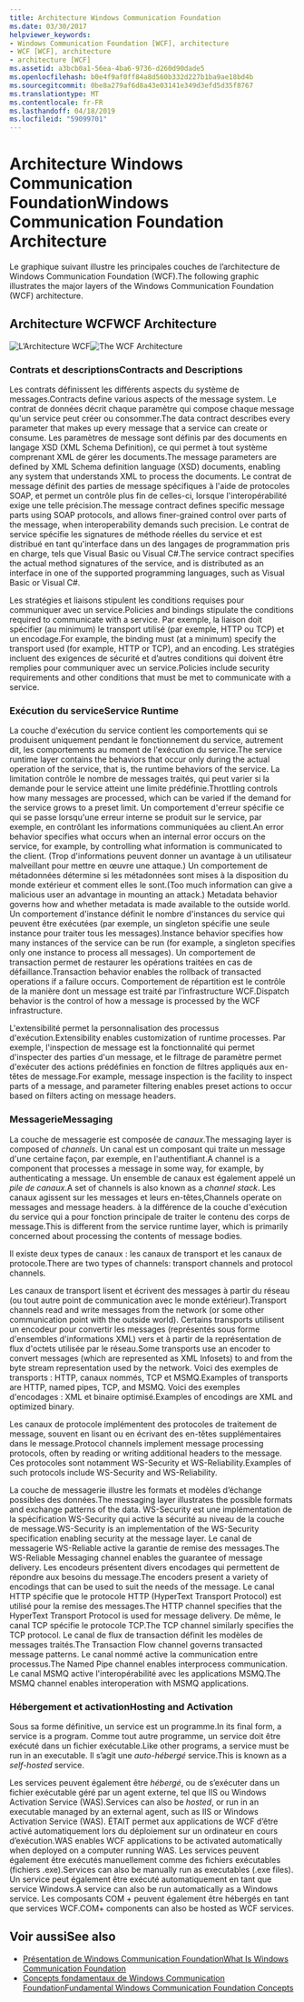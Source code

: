 ```yaml
---
title: Architecture Windows Communication Foundation
ms.date: 03/30/2017
helpviewer_keywords:
- Windows Communication Foundation [WCF], architecture
- WCF [WCF], architecture
- architecture [WCF]
ms.assetid: a3bcb0a1-56ea-4ba6-9736-d260d90dade5
ms.openlocfilehash: b0e4f9af0ff84a8d560b332d227b1ba9ae18bd4b
ms.sourcegitcommit: 0be8a279af6d8a43e03141e349d3efd5d35f8767
ms.translationtype: MT
ms.contentlocale: fr-FR
ms.lasthandoff: 04/18/2019
ms.locfileid: "59099701"
---
```

# <a name="windows-communication-foundation-architecture"></a><span data-ttu-id="aadf2-102">Architecture Windows Communication Foundation</span><span class="sxs-lookup"><span data-stu-id="aadf2-102">Windows Communication Foundation Architecture</span></span>
<span data-ttu-id="aadf2-103">Le graphique suivant illustre les principales couches de l’architecture de Windows Communication Foundation (WCF).</span><span class="sxs-lookup"><span data-stu-id="aadf2-103">The following graphic illustrates the major layers of the Windows Communication Foundation (WCF) architecture.</span></span>  
  
## <a name="wcf-architecture"></a><span data-ttu-id="aadf2-104">Architecture WCF</span><span class="sxs-lookup"><span data-stu-id="aadf2-104">WCF Architecture</span></span>  
 <span data-ttu-id="aadf2-105">![L’Architecture WCF](../../../docs/framework/wcf/media/wcf-architecture.gif "WCF_Architecture")</span><span class="sxs-lookup"><span data-stu-id="aadf2-105">![The WCF Architecture](../../../docs/framework/wcf/media/wcf-architecture.gif "WCF_Architecture")</span></span>  
  
### <a name="contracts-and-descriptions"></a><span data-ttu-id="aadf2-106">Contrats et descriptions</span><span class="sxs-lookup"><span data-stu-id="aadf2-106">Contracts and Descriptions</span></span>  
 <span data-ttu-id="aadf2-107">Les contrats définissent les différents aspects du système de messages.</span><span class="sxs-lookup"><span data-stu-id="aadf2-107">Contracts define various aspects of the message system.</span></span> <span data-ttu-id="aadf2-108">Le contrat de données décrit chaque paramètre qui compose chaque message qu'un service peut créer ou consommer.</span><span class="sxs-lookup"><span data-stu-id="aadf2-108">The data contract describes every parameter that makes up every message that a service can create or consume.</span></span> <span data-ttu-id="aadf2-109">Les paramètres de message sont définis par des documents en langage XSD (XML Schema Definition), ce qui permet à tout système comprenant XML de gérer les documents.</span><span class="sxs-lookup"><span data-stu-id="aadf2-109">The message parameters are defined by XML Schema definition language (XSD) documents, enabling any system that understands XML to process the documents.</span></span> <span data-ttu-id="aadf2-110">Le contrat de message définit des parties de message spécifiques à l'aide de protocoles SOAP, et permet un contrôle plus fin de celles-ci, lorsque l'interopérabilité exige une telle précision.</span><span class="sxs-lookup"><span data-stu-id="aadf2-110">The message contract defines specific message parts using SOAP protocols, and allows finer-grained control over parts of the message, when interoperability demands such precision.</span></span> <span data-ttu-id="aadf2-111">Le contrat de service spécifie les signatures de méthode réelles du service et est distribué en tant qu'interface dans un des langages de programmation pris en charge, tels que Visual Basic ou Visual C#.</span><span class="sxs-lookup"><span data-stu-id="aadf2-111">The service contract specifies the actual method signatures of the service, and is distributed as an interface in one of the supported programming languages, such as Visual Basic or Visual C#.</span></span>  
  
 <span data-ttu-id="aadf2-112">Les stratégies et liaisons stipulent les conditions requises pour communiquer avec un service.</span><span class="sxs-lookup"><span data-stu-id="aadf2-112">Policies and bindings stipulate the conditions required to communicate with a service.</span></span>  <span data-ttu-id="aadf2-113">Par exemple, la liaison doit spécifier (au minimum) le transport utilisé (par exemple, HTTP ou TCP) et un encodage.</span><span class="sxs-lookup"><span data-stu-id="aadf2-113">For example, the binding must (at a minimum) specify the transport used (for example, HTTP or TCP), and an encoding.</span></span> <span data-ttu-id="aadf2-114">Les stratégies incluent des exigences de sécurité et d’autres conditions qui doivent être remplies pour communiquer avec un service.</span><span class="sxs-lookup"><span data-stu-id="aadf2-114">Policies include security requirements and other conditions that must be met to communicate with a service.</span></span>  
  
### <a name="service-runtime"></a><span data-ttu-id="aadf2-115">Exécution du service</span><span class="sxs-lookup"><span data-stu-id="aadf2-115">Service Runtime</span></span>  
 <span data-ttu-id="aadf2-116">La couche d'exécution du service contient les comportements qui se produisent uniquement pendant le fonctionnement du service, autrement dit, les comportements au moment de l'exécution du service.</span><span class="sxs-lookup"><span data-stu-id="aadf2-116">The service runtime layer contains the behaviors that occur only during the actual operation of the service, that is, the runtime behaviors of the service.</span></span> <span data-ttu-id="aadf2-117">La limitation contrôle le nombre de messages traités, qui peut varier si la demande pour le service atteint une limite prédéfinie.</span><span class="sxs-lookup"><span data-stu-id="aadf2-117">Throttling controls how many messages are processed, which can be varied if the demand for the service grows to a preset limit.</span></span> <span data-ttu-id="aadf2-118">Un comportement d'erreur spécifie ce qui se passe lorsqu'une erreur interne se produit sur le service, par exemple, en contrôlant les informations communiquées au client.</span><span class="sxs-lookup"><span data-stu-id="aadf2-118">An error behavior specifies what occurs when an internal error occurs on the service, for example, by controlling what information is communicated to the client.</span></span> <span data-ttu-id="aadf2-119">(Trop d'informations peuvent donner un avantage à un utilisateur malveillant pour mettre en œuvre une attaque.) Un comportement de métadonnées détermine si les métadonnées sont mises à la disposition du monde extérieur et comment elles le sont.</span><span class="sxs-lookup"><span data-stu-id="aadf2-119">(Too much information can give a malicious user an advantage in mounting an attack.) Metadata behavior governs how and whether metadata is made available to the outside world.</span></span> <span data-ttu-id="aadf2-120">Un comportement d'instance définit le nombre d'instances du service qui peuvent être exécutées (par exemple, un singleton spécifie une seule instance pour traiter tous les messages).</span><span class="sxs-lookup"><span data-stu-id="aadf2-120">Instance behavior specifies how many instances of the service can be run (for example, a singleton specifies only one instance to process all messages).</span></span> <span data-ttu-id="aadf2-121">Un comportement de transaction permet de restaurer les opérations traitées en cas de défaillance.</span><span class="sxs-lookup"><span data-stu-id="aadf2-121">Transaction behavior enables the rollback of transacted operations if a failure occurs.</span></span> <span data-ttu-id="aadf2-122">Comportement de répartition est le contrôle de la manière dont un message est traité par l’infrastructure WCF.</span><span class="sxs-lookup"><span data-stu-id="aadf2-122">Dispatch behavior is the control of how a message is processed by the WCF infrastructure.</span></span>  
  
 <span data-ttu-id="aadf2-123">L'extensibilité permet la personnalisation des processus d'exécution.</span><span class="sxs-lookup"><span data-stu-id="aadf2-123">Extensibility enables customization of runtime processes.</span></span> <span data-ttu-id="aadf2-124">Par exemple, l'inspection de message est la fonctionnalité qui permet d'inspecter des parties d'un message, et le filtrage de paramètre permet d'exécuter des actions prédéfinies en fonction de filtres appliqués aux en-têtes de message.</span><span class="sxs-lookup"><span data-stu-id="aadf2-124">For example, message inspection is the facility to inspect parts of a message, and parameter filtering enables preset actions to occur based on filters acting on message headers.</span></span>  
  
### <a name="messaging"></a><span data-ttu-id="aadf2-125">Messagerie</span><span class="sxs-lookup"><span data-stu-id="aadf2-125">Messaging</span></span>  
 <span data-ttu-id="aadf2-126">La couche de messagerie est composée de *canaux*.</span><span class="sxs-lookup"><span data-stu-id="aadf2-126">The messaging layer is composed of *channels*.</span></span> <span data-ttu-id="aadf2-127">Un canal est un composant qui traite un message d'une certaine façon, par exemple, en l'authentifiant.</span><span class="sxs-lookup"><span data-stu-id="aadf2-127">A channel is a component that processes a message in some way, for example, by authenticating a message.</span></span> <span data-ttu-id="aadf2-128">Un ensemble de canaux est également appelé un *pile de canaux*.</span><span class="sxs-lookup"><span data-stu-id="aadf2-128">A set of channels is also known as a *channel stack*.</span></span> <span data-ttu-id="aadf2-129">Les canaux agissent sur les messages et leurs en-têtes,</span><span class="sxs-lookup"><span data-stu-id="aadf2-129">Channels operate on messages and message headers.</span></span> <span data-ttu-id="aadf2-130">à la différence de la couche d'exécution du service qui a pour fonction principale de traiter le contenu des corps de message.</span><span class="sxs-lookup"><span data-stu-id="aadf2-130">This is different from the service runtime layer, which is primarily concerned about processing the contents of message bodies.</span></span>  
  
 <span data-ttu-id="aadf2-131">Il existe deux types de canaux : les canaux de transport et les canaux de protocole.</span><span class="sxs-lookup"><span data-stu-id="aadf2-131">There are two types of channels: transport channels and protocol channels.</span></span>  
  
 <span data-ttu-id="aadf2-132">Les canaux de transport lisent et écrivent des messages à partir du réseau (ou tout autre point de communication avec le monde extérieur).</span><span class="sxs-lookup"><span data-stu-id="aadf2-132">Transport channels read and write messages from the network (or some other communication point with the outside world).</span></span> <span data-ttu-id="aadf2-133">Certains transports utilisent un encodeur pour convertir les messages (représentés sous forme d'ensembles d'informations XML) vers et à partir de la représentation de flux d'octets utilisée par le réseau.</span><span class="sxs-lookup"><span data-stu-id="aadf2-133">Some transports use an encoder to convert messages (which are represented as XML Infosets) to and from the byte stream representation used by the network.</span></span> <span data-ttu-id="aadf2-134">Voici des exemples de transports : HTTP, canaux nommés, TCP et MSMQ.</span><span class="sxs-lookup"><span data-stu-id="aadf2-134">Examples of transports are HTTP, named pipes, TCP, and MSMQ.</span></span> <span data-ttu-id="aadf2-135">Voici des exemples d'encodages : XML et binaire optimisé.</span><span class="sxs-lookup"><span data-stu-id="aadf2-135">Examples of encodings are XML and optimized binary.</span></span>  
  
 <span data-ttu-id="aadf2-136">Les canaux de protocole implémentent des protocoles de traitement de message, souvent en lisant ou en écrivant des en-têtes supplémentaires dans le message.</span><span class="sxs-lookup"><span data-stu-id="aadf2-136">Protocol channels implement message processing protocols, often by reading or writing additional headers to the message.</span></span> <span data-ttu-id="aadf2-137">Ces protocoles sont notamment WS-Security et WS-Reliability.</span><span class="sxs-lookup"><span data-stu-id="aadf2-137">Examples of such protocols include WS-Security and WS-Reliability.</span></span>  
  
 <span data-ttu-id="aadf2-138">La couche de messagerie illustre les formats et modèles d’échange possibles des données.</span><span class="sxs-lookup"><span data-stu-id="aadf2-138">The messaging layer illustrates the possible formats and exchange patterns of the data.</span></span> <span data-ttu-id="aadf2-139">WS-Security est une implémentation de la spécification WS-Security qui active la sécurité au niveau de la couche de message.</span><span class="sxs-lookup"><span data-stu-id="aadf2-139">WS-Security is an implementation of the WS-Security specification enabling security at the message layer.</span></span> <span data-ttu-id="aadf2-140">Le canal de messagerie WS-Reliable active la garantie de remise des messages.</span><span class="sxs-lookup"><span data-stu-id="aadf2-140">The WS-Reliable Messaging channel enables the guarantee of message delivery.</span></span> <span data-ttu-id="aadf2-141">Les encodeurs présentent divers encodages qui permettent de répondre aux besoins du message.</span><span class="sxs-lookup"><span data-stu-id="aadf2-141">The encoders present a variety of encodings that can be used to suit the needs of the message.</span></span> <span data-ttu-id="aadf2-142">Le canal HTTP spécifie que le protocole HTTP (HyperText Transport Protocol) est utilisé pour la remise des messages.</span><span class="sxs-lookup"><span data-stu-id="aadf2-142">The HTTP channel specifies that the HyperText Transport Protocol is used for message delivery.</span></span> <span data-ttu-id="aadf2-143">De même, le canal TCP spécifie le protocole TCP.</span><span class="sxs-lookup"><span data-stu-id="aadf2-143">The TCP channel similarly specifies the TCP protocol.</span></span> <span data-ttu-id="aadf2-144">Le canal de flux de transaction définit les modèles de messages traités.</span><span class="sxs-lookup"><span data-stu-id="aadf2-144">The Transaction Flow channel governs transacted message patterns.</span></span> <span data-ttu-id="aadf2-145">Le canal nommé active la communication entre processus.</span><span class="sxs-lookup"><span data-stu-id="aadf2-145">The Named Pipe channel enables interprocess communication.</span></span> <span data-ttu-id="aadf2-146">Le canal MSMQ active l'interopérabilité avec les applications MSMQ.</span><span class="sxs-lookup"><span data-stu-id="aadf2-146">The MSMQ channel enables interoperation with MSMQ applications.</span></span>  
  
### <a name="hosting-and-activation"></a><span data-ttu-id="aadf2-147">Hébergement et activation</span><span class="sxs-lookup"><span data-stu-id="aadf2-147">Hosting and Activation</span></span>  
 <span data-ttu-id="aadf2-148">Sous sa forme définitive, un service est un programme.</span><span class="sxs-lookup"><span data-stu-id="aadf2-148">In its final form, a service is a program.</span></span> <span data-ttu-id="aadf2-149">Comme tout autre programme, un service doit être exécuté dans un fichier exécutable.</span><span class="sxs-lookup"><span data-stu-id="aadf2-149">Like other programs, a service must be run in an executable.</span></span> <span data-ttu-id="aadf2-150">Il s’agit une *auto-hébergé* service.</span><span class="sxs-lookup"><span data-stu-id="aadf2-150">This is known as a *self-hosted* service.</span></span>  
  
 <span data-ttu-id="aadf2-151">Les services peuvent également être *hébergé*, ou de s’exécuter dans un fichier exécutable géré par un agent externe, tel que IIS ou Windows Activation Service (WAS).</span><span class="sxs-lookup"><span data-stu-id="aadf2-151">Services can also be *hosted*, or run in an executable managed by an external agent, such as IIS or Windows Activation Service (WAS).</span></span> <span data-ttu-id="aadf2-152">ÉTAIT permet aux applications de WCF d’être activé automatiquement lors du déploiement sur un ordinateur en cours d’exécution.</span><span class="sxs-lookup"><span data-stu-id="aadf2-152">WAS enables WCF applications to be activated automatically when deployed on a computer running WAS.</span></span> <span data-ttu-id="aadf2-153">Les services peuvent également être exécutés manuellement comme des fichiers exécutables (fichiers .exe).</span><span class="sxs-lookup"><span data-stu-id="aadf2-153">Services can also be manually run as executables (.exe files).</span></span> <span data-ttu-id="aadf2-154">Un service peut également être exécuté automatiquement en tant que service Windows.</span><span class="sxs-lookup"><span data-stu-id="aadf2-154">A service can also be run automatically as a Windows service.</span></span> <span data-ttu-id="aadf2-155">Les composants COM + peuvent également être hébergés en tant que services WCF.</span><span class="sxs-lookup"><span data-stu-id="aadf2-155">COM+ components can also be hosted as WCF services.</span></span>  
  
## <a name="see-also"></a><span data-ttu-id="aadf2-156">Voir aussi</span><span class="sxs-lookup"><span data-stu-id="aadf2-156">See also</span></span>

- [<span data-ttu-id="aadf2-157">Présentation de Windows Communication Foundation</span><span class="sxs-lookup"><span data-stu-id="aadf2-157">What Is Windows Communication Foundation</span></span>](../../../docs/framework/wcf/whats-wcf.md)
- [<span data-ttu-id="aadf2-158">Concepts fondamentaux de Windows Communication Foundation</span><span class="sxs-lookup"><span data-stu-id="aadf2-158">Fundamental Windows Communication Foundation Concepts</span></span>](../../../docs/framework/wcf/fundamental-concepts.md)
